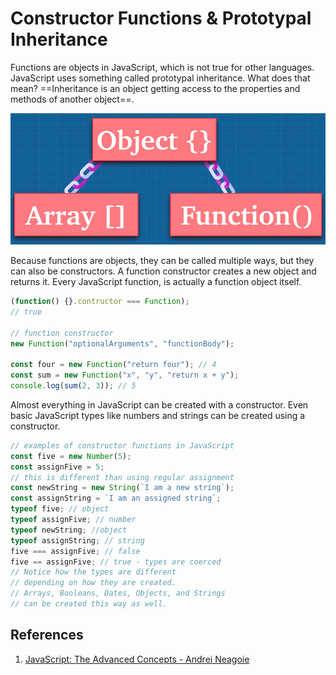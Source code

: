 # Constructor Functions & Prototypal Inheritance

Functions are objects in JavaScript, which is not true for other languages. JavaScript uses something called prototypal inheritance. What does that mean? ==Inheritance is an object getting access to the properties and methods of another object==.

![prototypal_inheritance](../../img/prototypal_inheritance.jpg)

Because functions are objects, they can be called multiple ways, but they can also be constructors. A function constructor creates a new object and returns it. Every JavaScript function, is actually a function object itself.

```js
(function() {}.contructor === Function);
// true

// function constructor
new Function("optionalArguments", "functionBody");

const four = new Function("return four"); // 4
const sum = new Function("x", "y", "return x + y");
console.log(sum(2, 3)); // 5
```

Almost everything in JavaScript can be created with a constructor. Even basic JavaScript types like numbers and strings can be created using a constructor.

```js
// examples of constructor functions in JavaScript
const five = new Number(5);
const assignFive = 5;
// this is different than using regular assignment
const newString = new String(`I am a new string`);
const assignString = `I am an assigned string`;
typeof five; // object
typeof assignFive; // number
typeof newString; //object
typeof assignString; // string
five === assignFive; // false
five == assignFive; // true - types are coerced
// Notice how the types are different
// depending on how they are created.
// Arrays, Booleans, Dates, Objects, and Strings
// can be created this way as well.
```

## References

1. [JavaScript: The Advanced Concepts - Andrei Neagoie](https://www.udemy.com/course/advanced-javascript-concepts/)
